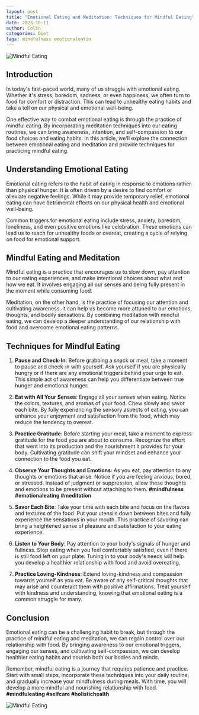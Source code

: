 ```yaml
---
layout: post
title: "Emotional Eating and Meditation: Techniques for Mindful Eating"
date: 2023-10-11
author: Colin
categories: Diet
tags: mindfulness emotionaleatin
---
```


![Mindful Eating](https://source.unsplash.com/1600x900/?food)

## Introduction

In today's fast-paced world, many of us struggle with emotional eating. Whether it's stress, boredom, sadness, or even happiness, we often turn to food for comfort or distraction. This can lead to unhealthy eating habits and take a toll on our physical and emotional well-being.

One effective way to combat emotional eating is through the practice of mindful eating. By incorporating meditation techniques into our eating routines, we can bring awareness, intention, and self-compassion to our food choices and eating habits. In this article, we'll explore the connection between emotional eating and meditation and provide techniques for practicing mindful eating.

## Understanding Emotional Eating

Emotional eating refers to the habit of eating in response to emotions rather than physical hunger. It is often driven by a desire to find comfort or alleviate negative feelings. While it may provide temporary relief, emotional eating can have detrimental effects on our physical health and emotional well-being.

Common triggers for emotional eating include stress, anxiety, boredom, loneliness, and even positive emotions like celebration. These emotions can lead us to reach for unhealthy foods or overeat, creating a cycle of relying on food for emotional support.

## Mindful Eating and Meditation

Mindful eating is a practice that encourages us to slow down, pay attention to our eating experiences, and make intentional choices about what and how we eat. It involves engaging all our senses and being fully present in the moment while consuming food.

Meditation, on the other hand, is the practice of focusing our attention and cultivating awareness. It can help us become more attuned to our emotions, thoughts, and bodily sensations. By combining meditation with mindful eating, we can develop a deeper understanding of our relationship with food and overcome emotional eating patterns.

## Techniques for Mindful Eating

1. **Pause and Check-In**: Before grabbing a snack or meal, take a moment to pause and check-in with yourself. Ask yourself if you are physically hungry or if there are any emotional triggers behind your urge to eat. This simple act of awareness can help you differentiate between true hunger and emotional hunger.

2. **Eat with All Your Senses**: Engage all your senses when eating. Notice the colors, textures, and aromas of your food. Chew slowly and savor each bite. By fully experiencing the sensory aspects of eating, you can enhance your enjoyment and satisfaction from the food, which may reduce the tendency to overeat.

3. **Practice Gratitude**: Before starting your meal, take a moment to express gratitude for the food you are about to consume. Recognize the effort that went into its production and the nourishment it provides for your body. Cultivating gratitude can shift your mindset and enhance your connection to the food you eat.

4. **Observe Your Thoughts and Emotions**: As you eat, pay attention to any thoughts or emotions that arise. Notice if you are feeling anxious, bored, or stressed. Instead of judgment or suppression, allow these thoughts and emotions to be present without attaching to them. **#mindfulness #emotionaleating #meditation**

5. **Savor Each Bite**: Take your time with each bite and focus on the flavors and textures of the food. Put your utensils down between bites and fully experience the sensations in your mouth. This practice of savoring can bring a heightened sense of pleasure and satisfaction to your eating experience.

6. **Listen to Your Body**: Pay attention to your body's signals of hunger and fullness. Stop eating when you feel comfortably satisfied, even if there is still food left on your plate. Tuning in to your body's needs will help you develop a healthier relationship with food and avoid overeating.

7. **Practice Loving-Kindness**: Extend loving-kindness and compassion towards yourself as you eat. Be aware of any self-critical thoughts that may arise and counteract them with positive affirmations. Treat yourself with kindness and understanding, knowing that emotional eating is a common struggle for many.

## Conclusion

Emotional eating can be a challenging habit to break, but through the practice of mindful eating and meditation, we can regain control over our relationship with food. By bringing awareness to our emotional triggers, engaging our senses, and cultivating self-compassion, we can develop healthier eating habits and nourish both our bodies and minds.

Remember, mindful eating is a journey that requires patience and practice. Start with small steps, incorporate these techniques into your daily routine, and gradually increase your mindfulness during meals. With time, you will develop a more mindful and nourishing relationship with food. **#mindfuleating #selfcare #holistichealth**

![Mindful Eating](https://source.unsplash.com/1600x900/?food)